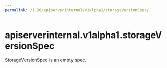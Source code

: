 ```yaml
---
permalink: /1.20/apiserverinternal/v1alpha1/storageVersionSpec/
---
```


# apiserverinternal.v1alpha1.storageVersionSpec

StorageVersionSpec is an empty spec.